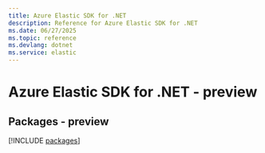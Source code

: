 ```yaml
---
title: Azure Elastic SDK for .NET
description: Reference for Azure Elastic SDK for .NET
ms.date: 06/27/2025
ms.topic: reference
ms.devlang: dotnet
ms.service: elastic
---
```

# Azure Elastic SDK for .NET - preview
## Packages - preview
[!INCLUDE [packages](elastic-index.md)]